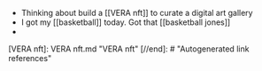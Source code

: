 - Thinking about build a [[VERA nft]] to curate a digital art gallery
- I got my [[basketball]] today. Got that [[basketball jones]]
- 

[//begin]: # "Autogenerated link references for markdown compatibility"
[VERA nft]: VERA nft.md "VERA nft"
[//end]: # "Autogenerated link references"

